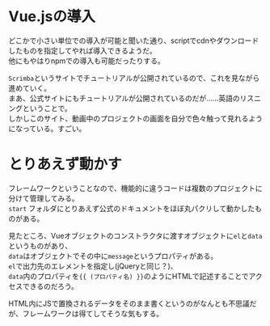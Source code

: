 # Vue.jsの導入
どこかで小さい単位での導入が可能と聞いた通り、scriptでcdnやダウンロードしたものを指定してやれば導入できるようだ。  
他にもやはりnpmでの導入も可能だったりする。

`Scrimba`というサイトでチュートリアルが公開されているので、これを見ながら進めていく。  
まあ、公式サイトにもチュートリアルが公開されているのだが……英語のリスニングということで。  
しかしこのサイト、動画中のプロジェクトの画面を自分で色々触って見れるようになっている。すごい。

# とりあえず動かす
フレームワークということなので、機能的に違うコードは複数のプロジェクトに分けて管理してみる。  
`start` フォルダにとりあえず公式のドキュメントをほぼ丸パクリして動かしたものがある。

見たところ、Vueオブジェクトのコンストラクタに渡すオブジェクトに`el`と`data`というものがあり、  
`data`はオブジェクトでその中に`message`というプロパティがある。  
`el`で出力先のエレメントを指定し(jQueryと同じ？)、  
`data`内のプロパティを`{{ (プロパティ名) }}`のようにHTMLで記述することでアクセスできるのだろう。

HTML内にJSで置換されるデータをそのまま書くというのがなんとも不思議だが、フレームワークは得てしてそうな気もする。